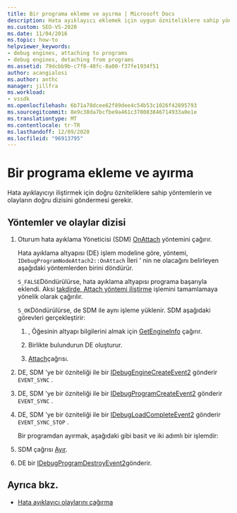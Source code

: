 ```yaml
---
title: Bir programa ekleme ve ayırma | Microsoft Docs
description: Hata ayıklayıcı eklemek için uygun özniteliklere sahip yöntemlerin ve olayların doğru sırasını gönderme hakkında bilgi edinin.
ms.custom: SEO-VS-2020
ms.date: 11/04/2016
ms.topic: how-to
helpviewer_keywords:
- debug engines, attaching to programs
- debug engines, detaching from programs
ms.assetid: 79dcbb9b-c7f8-40fc-8a00-f37fe1934f51
author: acangialosi
ms.author: anthc
manager: jillfra
ms.workload:
- vssdk
ms.openlocfilehash: 6b71a78dcee62f89dee4c54b53c1026f42895793
ms.sourcegitcommit: 8e9c38da7bcfbe9a461c378083846714933a0e1e
ms.translationtype: MT
ms.contentlocale: tr-TR
ms.lasthandoff: 12/09/2020
ms.locfileid: "96913795"
---
```

# <a name="attaching-and-detaching-to-a-program"></a>Bir programa ekleme ve ayırma
Hata ayıklayıcıyı iliştirmek için doğru özniteliklere sahip yöntemlerin ve olayların doğru dizisini göndermesi gerekir.

## <a name="sequence-of-methods-and-events"></a>Yöntemler ve olaylar dizisi

1. Oturum hata ayıklama Yöneticisi (SDM) [OnAttach](../../extensibility/debugger/reference/idebugprogramnodeattach2-onattach.md) yöntemini çağırır.

    Hata ayıklama altyapısı (DE) işlem modeline göre, yöntemi, `IDebugProgramNodeAttach2::OnAttach` İleri ' nin ne olacağını belirleyen aşağıdaki yöntemlerden birini döndürür.

    `S_FALSE`Döndürülürse, hata ayıklama altyapısı programa başarıyla eklendi. Aksi [takdirde, Attach yöntemi iliştirme](../../extensibility/debugger/reference/idebugengine2-attach.md) işlemini tamamlamaya yönelik olarak çağırılır.

    `S_OK`Döndürülürse, de SDM ile aynı işleme yüklenir. SDM aşağıdaki görevleri gerçekleştirir:

   1. , Öğesinin altyapı bilgilerini almak için [GetEngineInfo](../../extensibility/debugger/reference/idebugprogramnode2-getengineinfo.md) çağırır.

   2. Birlikte bulundurun DE oluşturur.

   3. [Attach](../../extensibility/debugger/reference/idebugengine2-attach.md)çağrısı.

2. DE, SDM 'ye bir özniteliği ile bir [IDebugEngineCreateEvent2](../../extensibility/debugger/reference/idebugenginecreateevent2.md) gönderir `EVENT_SYNC` .

3. DE, SDM 'ye bir özniteliği ile bir [IDebugProgramCreateEvent2](../../extensibility/debugger/reference/idebugprogramcreateevent2.md) gönderir `EVENT_SYNC` .

4. DE, SDM 'ye bir özniteliği ile bir [IDebugLoadCompleteEvent2](../../extensibility/debugger/reference/idebugloadcompleteevent2.md) gönderir `EVENT_SYNC_STOP` .

   Bir programdan ayırmak, aşağıdaki gibi basit ve iki adımlı bir işlemdir:

5. SDM çağrısı [Ayır](../../extensibility/debugger/reference/idebugprogram2-detach.md).

6. DE bir [IDebugProgramDestroyEvent2](../../extensibility/debugger/reference/idebugprogramdestroyevent2.md)gönderir.

## <a name="see-also"></a>Ayrıca bkz.
- [Hata ayıklayıcı olaylarını çağırma](../../extensibility/debugger/calling-debugger-events.md)

